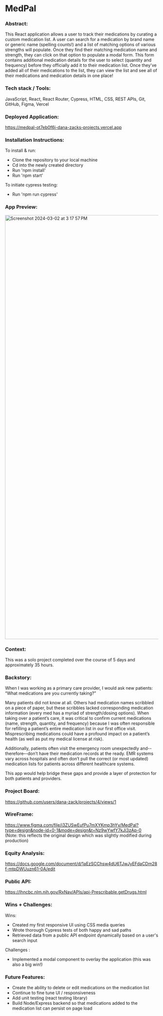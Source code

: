 # MedPal

### Abstract:
[//]: <> (Briefly describe what you built and its features. What problem is the app solving? How does this application solve that problem?)
This React application allows a user to track their medications by curating a custom medication list. A user can search for a medication by brand name or generic name (spelling counts!) and a list of matching options of various strengths will populate. Once they find their matching medication name and strength, they can click on that option to populate a modal form. This form contains additional medication details for the user to select (quantity and frequency) before they officially add it to their medication list. Once they've added all of their medications to the list, they can view the list and see all of their medications and medication details in one place!

### Tech stack / Tools:
JavaScript, React, React Router, Cypress, HTML, CSS, REST APIs, Git, GitHub, Figma, Vercel

### Deployed Application:
https://medpal-ot7eb0f6j-dana-zacks-projects.vercel.app

### Installation Instructions:
[//]: <> (What steps does a person have to take to get your app cloned down and running?)

To install & run:
- Clone the repository to your local machine
- Cd into the newly created directory
- Run 'npm install'
- Run 'npm start'

To initiate cypress testing:
- Run 'npm run cypress'

### App Preview:
[//]: <> (Provide ONE gif or screenshot of your application - choose the "coolest" piece of functionality to show off.)

<img width="1393" alt="Screenshot 2024-03-02 at 3 17 57 PM" src="https://github.com/dana-zack/med-pal/assets/128552954/280894ef-17f3-4673-8a9a-0fcba194dca3">

### Context:
[//]: <> (Give some context for the project here. How long did you have to work on it? How far into the Turing program are you?)
This was a solo project completed over the course of 5 days and approximately 35 hours.

### Backstory:
When I was working as a primary care provider, I would ask new patients: “What medications are you currently taking?”

Many patients did not know at all. Others had medication names scribbled on a piece of paper, but these scribbles lacked corresponding medication information (every med has a myriad of strength/dosing options). When taking over a patient’s care, it was critical to confirm current medications (name, strength, quantity, and frequency) because I was often responsible for refilling a patient’s entire medication list in our first office visit. Misprescribing medications could have a profound impact on a patient’s health (as well as put my medical license at risk).

Additionally, patients often visit the emergency room unexpectedly and--therefore–-don’t have their medication records at the ready. EMR systems vary across hospitals and often don’t pull the correct (or most updated) medication lists for patients across different healthcare systems.

This app would help bridge these gaps and provide a layer of protection for both patients and providers.

### Project Board:
https://github.com/users/dana-zack/projects/4/views/1

### WireFrame: 
https://www.figma.com/file/i3ZUSwEufPu7mXYKmp3hYv/MedPal?type=design&node-id=0-1&mode=design&t=Nz9wYwfY7kJi3zAp-0 <br>
(Note: this reflects the original design which was slightly modified during production)

### Equity Analysis:
https://docs.google.com/document/d/1aEzSCChsw4dU6TJwJyEFdaCDm28f-mtpDWUuzn61-0A/edit

### Public API:
https://lhncbc.nlm.nih.gov/RxNav/APIs/api-Prescribable.getDrugs.html

### Wins + Challenges:
[//]: <> (What are 2-3 wins you have from this project? What were some challenges you faced - and how did you get over them?)
Wins:
- Created my first responsive UI using CSS media queries
- Wrote thorough Cypress tests of both happy and sad paths
- Retrieved data from a public API endpoint dynamically based on a user's search input

Challenges :
- Implemented a modal component to overlay the application (this was also a big win!)

### Future Features:
- Create the ability to delete or edit medications on the medication list
- Continue to fine tune UI / responsiveness
- Add unit testing (react testing library)
- Build Node/Express backend so that medications added to the medication list can persist on page load


